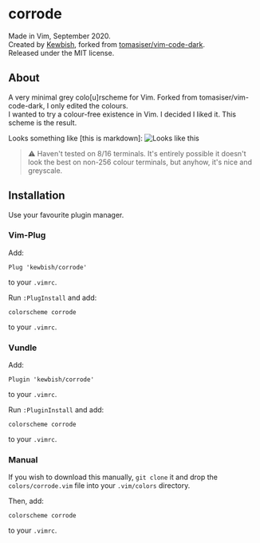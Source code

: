 # corrode
Made in Vim, September 2020.  
Created by [Kewbish](https://github.com/kewbish), forked from [tomasiser/vim-code-dark](https://github.com/tomasiser/vim-code-dark).  
Released under the MIT license.

## About
A very minimal grey colo[u]rscheme for Vim. Forked from tomasiser/vim-code-dark, I only edited the colours.  
I wanted to try a colour-free existence in Vim. I decided I liked it. This scheme is the result.

Looks something like [this is markdown]:
![Looks like this](https://i.imgur.com/9F4v0ns.png)

> :warning: Haven't tested on 8/16 terminals. It's entirely possible it doesn't look the best on non-256 colour terminals, but anyhow, it's nice and greyscale. 

## Installation
Use your favourite plugin manager.

### Vim-Plug
Add:
```vim
Plug 'kewbish/corrode'
```
to your `.vimrc`.

Run `:PlugInstall` and add:
```vim
colorscheme corrode
```
to your `.vimrc`.

### Vundle
Add:
```vim
Plugin 'kewbish/corrode'
```
to your `.vimrc`.

Run `:PluginInstall` and add:
```vim
colorscheme corrode
```
to your `.vimrc`.

### Manual
If you wish to download this manually, `git clone` it and drop the `colors/corrode.vim` file into your `.vim/colors` directory.

Then, add:
```vim
colorscheme corrode
```
to your `.vimrc`.

